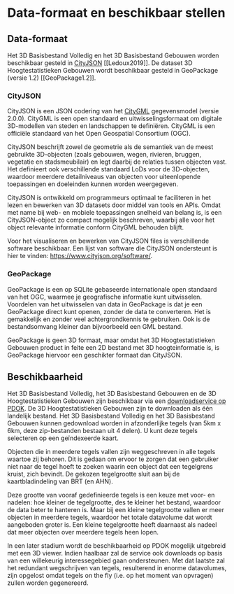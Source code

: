 # Data-formaat en beschikbaar stellen

## Data-formaat
Het 3D Basisbestand Volledig en het 3D Basisbestand Gebouwen worden beschikbaar gesteld in [CityJSON](https://www.cityjson.org) [[Ledoux2019]]. De dataset 3D Hoogtestatistieken Gebouwen wordt beschikbaar gesteld in GeoPackage (versie 1.2) [[GeoPackage1.2]]. 

### CityJSON
CityJSON is een JSON codering van het [CityGML](https://www.ogc.org/standards/citygml) gegevensmodel (versie 2.0.0). CityGML is een open standaard en uitwisselingsformaat om digitale 3D-modellen van steden en landschappen te definiëren. CityGML is een officiële standaard van het Open Geospatial Consortium (OGC).

CityJSON beschrijft zowel de geometrie als de semantiek van de meest gebruikte 3D-objecten (zoals gebouwen, wegen, rivieren, bruggen, vegetatie en stadsmeubilair) en legt daarbij de relaties tussen objecten vast. Het definieert ook verschillende standaard LoDs voor de 3D-objecten, waardoor meerdere detailniveaus van objecten voor uiteenlopende toepassingen en doeleinden kunnen worden weergegeven.

CityJSON is ontwikkeld om programmeurs optimaal te faciliteren in het lezen en bewerken van 3D datasets door middel van tools en APIs. Omdat met name bij web- en mobiele toepassingen snelheid van belang is, is een CityJSON-object zo compact mogelijk beschreven, waarbij alle voor het object relevante informatie conform CityGML behouden blijft. 

<aside class='note'>Voor het visualiseren en bewerken van CityJSON files is verschillende software beschikbaar. Een lijst van software die CityJSON ondersteunt is hier te vinden: <a href='https://www.cityjson.org/software/'>https://www.cityjson.org/software/</a>.</aside> 

### GeoPackage
GeoPackage is een op SQLite gebaseerde internationale open standaard van het OGC, waarmee je geografische informatie kunt uitwisselen. Voordelen van het uitwisselen van data in GeoPackage is dat je een GeoPackage direct kunt openen, zonder de data te converteren. Het is gemakkelijk en zonder veel achtergrondkennis te gebruiken. Ook is de bestandsomvang kleiner dan bijvoorbeeld een GML bestand.

GeoPackage is geen 3D formaat, maar omdat het 3D Hoogtestatistieken Gebouwen product in feite een 2D bestand met 3D hoogteinformatie is, is GeoPackage hiervoor een geschikter formaat dan CityJSON. 

## Beschikbaarheid
Het 3D Basisbestand Volledig, het 3D Basisbestand Gebouwen en de 3D Hoogtestatistieken Gebouwen zijn beschikbaar via een [downloadservice op PDOK](https://www.pdok.nl/3d-basisvoorziening). De 3D Hoogtestatistieken Gebouwen zijn te downloaden als één landelijk bestand. Het 3D Basisbestand Volledig en het 3D Basisbestand Gebouwen kunnen gedownload worden in afzonderlijke tegels (van 5km x 6km, deze zip-bestanden bestaan uit 4 delen). U kunt deze tegels selecteren op een geïndexeerde kaart. 

Objecten die in meerdere tegels vallen zijn weggeschreven in alle tegels waartoe zij behoren. Dit is gedaan om ervoor te zorgen dat een gebruiker niet naar de tegel hoeft te zoeken waarin een object dat een tegelgrens kruist, zich bevindt. De gekozen tegelgrootte sluit aan bij de kaartbladindeling van BRT (en AHN). 

Deze grootte van vooraf gedefinieerde tegels is een keuze met voor- en nadelen: hoe kleiner de tegelgrootte, des te kleiner het bestand, waardoor  de data beter te hanteren is. Maar bij een  kleine tegelgrootte vallen er meer objecten in meerdere tegels, waardoor het totale datavolume dat wordt aangeboden groter is. Een kleine tegelgrootte heeft daarnaast als nadeel dat meer objecten over meerdere tegels heen lopen.

In een later stadium wordt de beschikbaarheid op PDOK mogelijk uitgebreid met een 3D viewer. Indien haalbaar zal de service ook downloads op basis van een willekeurig interessegebied gaan ondersteunen. Met dat laatste zal het redundant wegschrijven van tegels, resulterend in enorme datavolumes, zijn opgelost omdat tegels on the fly (i.e. op het moment van opvragen) zullen worden gegenereerd.